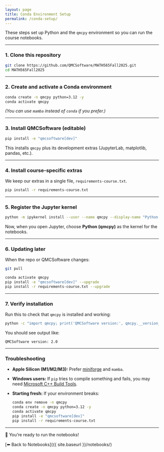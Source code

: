 ```yaml
---
layout: page
title: Conda Environment Setup
permalink: /conda-setup/
---
```


These steps set up Python and the `qmcpy` environment so you can run the course notebooks.

---

### 1. Clone this repository

```bash
git clone https://github.com/QMCSoftware/MATH565Fall2025.git
cd MATH565Fall2025
```

---

### 2. Create and activate a Conda environment

```bash
conda create -n qmcpy python=3.12 -y
conda activate qmcpy
```

*(You can use `mamba` instead of `conda` if you prefer.)*

---

### 3. Install QMCSoftware (editable)

```bash
pip install -e "qmcsoftware[dev]"
```

This installs `qmcpy` plus its development extras (JupyterLab, matplotlib, pandas, etc.).

---

### 4. Install course-specific extras

We keep our extras in a single file, `requirements-course.txt`.

```bash
pip install -r requirements-course.txt
```

---

### 5. Register the Jupyter kernel

```bash
python -m ipykernel install --user --name qmcpy --display-name "Python (qmcpy)"
```

Now, when you open Jupyter, choose **Python (qmcpy)** as the kernel for the notebooks.

---

### 6. Updating later

When the repo or QMCSoftware changes:

```bash
git pull

conda activate qmcpy
pip install -e "qmcsoftware[dev]" --upgrade
pip install -r requirements-course.txt --upgrade
```

---

### 7. Verify installation

Run this to check that `qmcpy` is installed and working:

```bash
python -c "import qmcpy; print('QMCSoftware version:', qmcpy.__version__)"
```

You should see output like:

```
QMCSoftware version: 2.0
```

---

### Troubleshooting

- **Apple Silicon (M1/M2/M3):** Prefer [miniforge](https://github.com/conda-forge/miniforge) and `mamba`.  
- **Windows users:** If `pip` tries to compile something and fails, you may need [Microsoft C++ Build Tools](https://visualstudio.microsoft.com/visual-cpp-build-tools/).  
- **Starting fresh:** If your environment breaks:  

  ```bash
  conda env remove -n qmcpy
  conda create -n qmcpy python=3.12 -y
  conda activate qmcpy
  pip install -e "qmcsoftware[dev]"
  pip install -r requirements-course.txt
  ```

---

🎉 You’re ready to run the notebooks!

[⬅️ Back to Notebooks]({{ site.baseurl }}/notebooks/)
